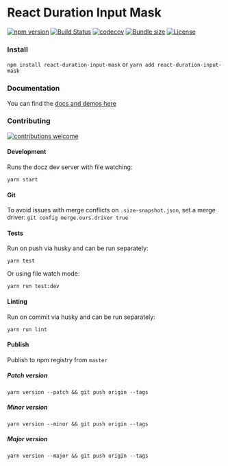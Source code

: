 # React Duration Input Mask

[![npm version](https://img.shields.io/npm/v/react-duration-input-mask.svg)](https://www.npmjs.com/package/react-duration-input-mask) [![Build Status](https://img.shields.io/travis/nijk/react-duration-input-mask/master.svg)](https://travis-ci.org/nijk/react-duration-input-mask) [![codecov](https://codecov.io/gh/nijk/react-duration-input-mask/branch/master/graph/badge.svg)](https://codecov.io/gh/nijk/react-duration-input-mask) [![Bundle size](https://img.shields.io/bundlephobia/minzip/react-duration-input-mask.svg)](https://bundlephobia.com/result?p=react-duration-input-mask) [![License](https://img.shields.io/github/license/nijk/react-duration-input-mask.svg)](https://github.com/nijk/react-duration-input-mask/blob/master/LICENSE)

### Install
`npm install react-duration-input-mask` or `yarn add react-duration-input-mask`

### Documentation
You can find the [docs and demos here](https://react-duration-input-mask.netlify.com/)

### Contributing
[![contributions welcome](https://img.shields.io/badge/contributions-welcome-brightgreen.svg?style=flat)](https://github.com/dwyl/esta/issues)

#### Development
Runs the docz dev server with file watching:

`yarn start`

#### Git
To avoid issues with merge conflicts on `.size-snapshot.json`,
set a merge driver:
`git config merge.ours.driver true`

#### Tests
Run on push via husky and can be run separately:

`yarn test`

Or using file watch mode:

`yarn run test:dev`

#### Linting
Run on commit via husky and can be run separately:

`yarn run lint`

#### Publish

Publish to npm registry from `master`

##### Patch version
`yarn version --patch && git push origin --tags`

##### Minor version
`yarn version --minor && git push origin --tags`

##### Major version
`yarn version --major && git push origin --tags`
